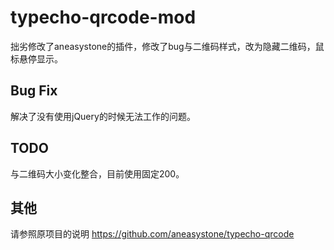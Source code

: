 # typecho-qrcode-mod
拙劣修改了aneasystone的插件，修改了bug与二维码样式，改为隐藏二维码，鼠标悬停显示。

## Bug Fix
解决了没有使用jQuery的时候无法工作的问题。

## TODO
与二维码大小变化整合，目前使用固定200。

## 其他
请参照原项目的说明
https://github.com/aneasystone/typecho-qrcode
